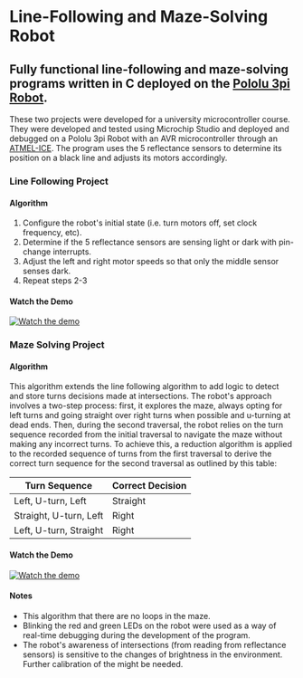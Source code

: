 # Line-Following and Maze-Solving Robot

## Fully functional line-following and maze-solving programs written in C deployed on the [Pololu 3pi Robot](https://www.pololu.com/docs/0J21/all).

These two projects were developed for a university microcontroller course. They were developed and tested using Microchip Studio and deployed and debugged on a Pololu 3pi Robot with an AVR microcontroller through an [ATMEL-ICE](https://www.microchip.com/en-us/development-tool/atatmel-ice). The program uses the 5 reflectance sensors to determine its position on a black line and adjusts its motors accordingly.

### Line Following Project

#### Algorithm

1. Configure the robot's initial state (i.e. turn motors off, set clock frequency, etc).
2. Determine if the 5 reflectance sensors are sensing light or dark with pin-change interrupts.
3. Adjust the left and right motor speeds so that only the middle sensor senses dark.
4. Repeat steps 2-3

#### Watch the Demo

<a href="https://youtu.be/tLwPTCkFpbY" target="_blank">
<img src="https://img.youtube.com/vi/tLwPTCkFpbY/0.jpg" alt="Watch the demo">
</a>

### Maze Solving Project

#### Algorithm

This algorithm extends the line following algorithm to add logic to detect and store turns decisions made at intersections. The robot's approach involves a two-step process: first, it explores the maze, always opting for left turns and going straight over right turns when possible and u-turning at dead ends. Then, during the second traversal, the robot relies on the turn sequence recorded from the initial traversal to navigate the maze without making any incorrect turns. To achieve this, a reduction algorithm is applied to the recorded sequence of turns from the first traversal to derive the correct turn sequence for the second traversal as outlined by this table:

| Turn Sequence          | Correct Decision |
| ---------------------- | ---------------- |
| Left, U-turn, Left     | Straight         |
| Straight, U-turn, Left | Right            |
| Left, U-turn, Straight | Right            |

#### Watch the Demo

<a href="https://youtu.be/NrizJmnjBWc" target="_blank">
<img src="https://img.youtube.com/vi/NrizJmnjBWc/0.jpg" alt="Watch the demo">
</a>

#### Notes

- This algorithm that there are no loops in the maze.
- Blinking the red and green LEDs on the robot were used as a way of real-time debugging during the development of the program.
- The robot's awareness of intersections (from reading from reflectance sensors) is sensitive to the changes of brightness in the environment. Further calibration of the might be needed.
